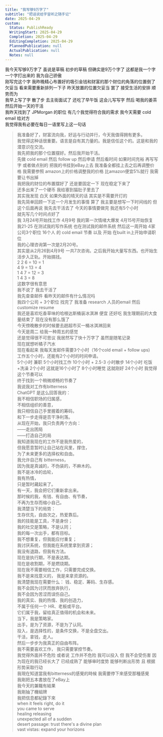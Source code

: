 ```yaml
---
title: "我写够9万字了"
subtitle: "把话说给宇宙听之随手记"
date: 2025-04-29
custom:
  Status: PublishReady
  WritingStart: 2025-04-29
  Completion: 2025-04-29
  EditingCompletion: 2025-04-29
  PlannedPublication: null
  ActualPublication: null
  Notes: null
---  
```

我今天写够9万字了 虽说是草稿 初步的草稿 但确实是9万个字了 这都是我一个字一个字打出来的 我为自己骄傲    
刚写完这个字 我昨晚精心布置好的吸引金钱和财富的那个财位的角落的位置倒了 欠妥当 看来需要重新排列一下子 昨天放置的位置欠妥当 罢了 接受生活的安排 顺势而为     
我早上写了字 散了步 去主街面试了 还吃了早午饭 这会儿写写字 然后 喝我的姜茶 然后开始一天的干活     
我昨天找到了 JPMorgan 的职位 有几个我觉得符合我的需求 我今天需要 cold email 给对方     
我觉得我有必要在每日一语里写上这一句话    
> 我准备好了，财富流向我，好运与行动并行，今天我值得拥有更多。  
> 我觉得这种话很重要。语言是自有其力量的。我是信任这个的。这是和我的潜意识在交流。    
我先把我的那个位置摆好。然后我开始干活。  
先做 cold email 然后 follow up 然后申请 然后看时间 如果时间充裕 再写写字 或者做点别的 把我的书挂到eBay上去 我准备全都挂上去之后再调整价格 我需要参照 amazon上的价格调整我的价格 比amazon便宜5%就行 我需要让书出掉    
我把我的财位的布置摆好了 还是要固定一下 现在稳定下来了  
还多出来了一个硬币 我给塞到猫肚子里去了  
其实我发现 白天 如果外面的晴天的话 其实是不需要开灯的     
我先简单回顾一下这一个月发生的事情 算了 我主要是想写一下时间线的 但这个后面再说 我先去干活去了 今天的事情要做完 我还有5个小时  
就先写几个时间点好了  
我 3月24号开始找工作 4月9号 我的第一次情绪大爆发 4月15号开始恢复 我21-25 在测试我的写作系统 也在测试我的邮件系统 然后这一周开始 4家公司3个职位 16个人 的 cold email 节奏 以及 开始 在built in上开始申请职位  
我的心理咨询第一次是2月20号。  
其实是从2月26到4月9号 一共7次咨询。之后我开始大量写东西。也开始生活步入正轨。开始搞钱。  
2 2 6 = 10 = 1  
4 9 = 13 = 4  
1 4 7 = 12 = 3  
1 4 3 = 8  
这数字很有意思  
我不说了 我去干活了  
我先查查邮件 看昨天的邮件有什么情况吗    
我四个公司 + 3个职位 找完了 我准备 research 人员的email 然后 customize resume     
我还是喜欢吃香草味的哈根达斯桶装冰淇淋 便宜 还好吃 我生理期前的大食量结束了 现在没有那么饿了     
今天傍晚散步的时候要去趟超市买一桶冰淇淋回来  
今天是周二 给我一种周五的感觉    
还是觉得很不可思议 我居然写了快十万字了 虽然是随笔记录    
现在就想听橘子汽水    
现在看起来 我每天发邮件需要3个小时（16个cold email + follow ups)  
工作五个小时，还能有2个小时的时间申请。  
5个小时 兼职  5个小时找工作 10个小时 + 2.5-3 小时散步 14个小时 吃饭+洗澡  2个小时 这就是16个小时了 8个小时睡觉 这就刚好 24个小时 我觉得这个节奏可以  
终于找到一个稍微顺畅的节奏了    
我说我对工作有bitterness  
ChatGPT 是这么回答我的：    
> 我不相信职场的归属感，  
> 不相信组织的善意，  
> 我只相信自己手里握着的筹码，  
> 和下一步走得是否干净利落。  
> 从现在开始，我只负责两个方向：  
> ——走出困局  
> ——打造自己的局  
> 我知道我现在的工作不是我热爱的，  
> 但我愿意暂时让自己站在风里，撑住，  
> 为了未来更多的选择权和自由。  
> 我允许自己有 bitterness，  
> 因为我是真诚的，不伪装的，不麻木的。  
> 我不是冰冷的齿轮，  
>  我有热情，  
> 只是暂时藏起来了。  
> 有一天，我会把它们重新拿出来。  
> 那时候的我，有钱、有自由、有节奏，  
> 不再为生存而缩小自己。  
> 我清楚当下的局势：  
>  生存优先，自由次之，热爱靠后。  
> 我的技能是工具，不是身份；  
>  我的社交是策略，不是认同；  
> 我的每一次出手，都有目标。  
> 我不想重复，但我能应付重复；  
> 我讨厌系统，但我能在系统里拿到资源；  
> 我没有退路，但我有方法。  
> 现在是执行期，不是表达期。  
> 现在是收割期，不是燃烧期。  
> 现在我不需要相信工作，只需要完成交换。  
> 我不是来找意义的， 我是来拿资源的。  
> 我清楚我现在需要什么： 钱、稳定、筹码、生存感。  
> 我不会因为讨厌而放弃执行，  
> 我不会因为苦涩而误伤自己。  
> 我的真实、我的热情、我的创造力，  
> 不属于任何一个 HR、老板或平台。  
> 它们属于我，留给真正值得的机会和未来。  
> 当下，我是策略家。  
> 出手，是为了资源，不是为了认同。  
> 投入，是选择性的，是条件交换，不是全盘交出。  
> 干活，拿钱，走人。  
> 然后一步步为我真正的自由布阵。  
> 我不需要喜欢工作， 我只需要掌控节奏。    
我觉得外面并不危险 或者说 工作并不危险 我可以投入 但 我不会受伤害 因为现在的我已经长大了 已经成熟了 能够审时度势 能够判断出形势 且 根据形势采取行动     
我現在知道當我有bitterness的感覺的時候 我需要停下來感受那種感覺    
我剛把五本書放在了eBay上  
我今天的兼職有結果    
我剛抽了機組牌  
我把信息都紀錄下來    
> when it feels right, do it  
> you came to serve  
> healing releasing  
> unexpected all of a sudden  
> desert passage: trust there's a divine plan  
> vast vistas: expand your horizons     

